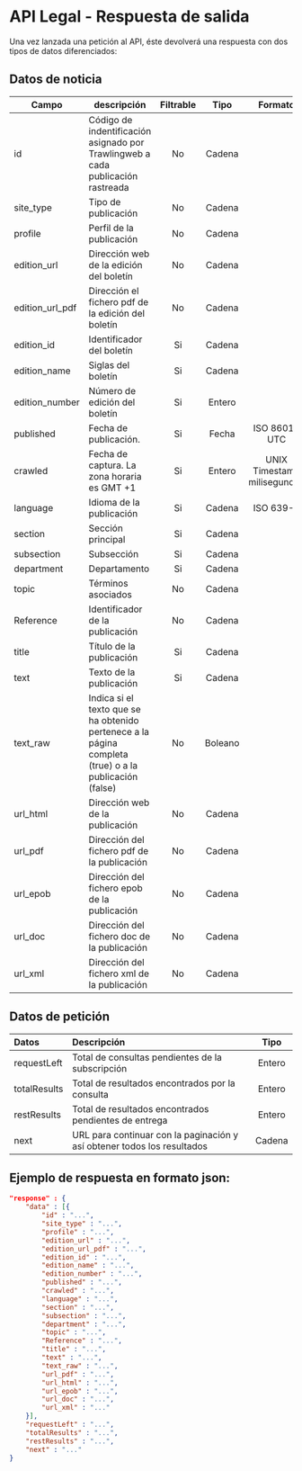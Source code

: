 # API Legal - Respuesta de salida

Una vez lanzada una petición al API, éste devolverá una respuesta con dos tipos de datos diferenciados:

## Datos de noticia

| Campo           | descripción                                                                                            | Filtrable |  Tipo   |           Formato           |
| --------------- | ------------------------------------------------------------------------------------------------------ | :-------: | :-----: | :-------------------------: |
| id              | Código de indentificación asignado por Trawlingweb a cada publicación rastreada                        |    No     | Cadena  |                             |
| site_type       | Tipo de publicación                                                                                    |    No     | Cadena  |                             |
| profile         | Perfil de la publicación                                                                               |    No     | Cadena  |                             |
| edition_url     | Dirección web de la edición del boletín                                                                |    No     | Cadena  |                             |
| edition_url_pdf | Dirección el fichero pdf de la edición del boletín                                                     |    No     | Cadena  |                             |
| edition_id      | Identificador del boletín                                                                              |    Si     | Cadena  |                             |
| edition_name    | Siglas del boletín                                                                                     |    Si     | Cadena  |                             |
| edition_number  | Número de edición del boletín                                                                          |    Si     | Entero  |                             |
| published       | Fecha de publicación.                                                                                  |    Si     |  Fecha  |        ISO 8601-UTC         |
| crawled         | Fecha de captura. La zona horaria es GMT +1                                                            |    Si     | Entero  | UNIX Timestamp milisegundos |
| language        | Idioma de la publicación                                                                               |    Si     | Cadena  |          ISO 639-1          |
| section         | Sección principal                                                                                      |    Si     | Cadena  |                             |
| subsection      | Subsección                                                                                             |    Si     | Cadena  |                             |
| department      | Departamento                                                                                           |    Si     | Cadena  |                             |
| topic           | Términos asociados                                                                                     |    No     | Cadena  |                             |
| Reference       | Identificador de la publicación                                                                        |    No     | Cadena  |                             |
| title           | Título de la publicación                                                                               |    Si     | Cadena  |                             |
| text            | Texto de la publicación                                                                                |    Si     | Cadena  |                             |
| text_raw        | Indica si el texto que se ha obtenido pertenece a la página completa (true) o a la publicación (false) |    No     | Boleano |                             |
| url_html        | Dirección web de la publicación                                                                        |    No     | Cadena  |                             |
| url_pdf         | Dirección del fichero pdf de la publicación                                                            |    No     | Cadena  |                             |
| url_epob        | Dirección del fichero epob de la publicación                                                           |    No     | Cadena  |                             |
| url_doc         | Dirección del fichero doc de la publicación                                                            |    No     | Cadena  |                             |
| url_xml         | Dirección del fichero xml de la publicación                                                            |    No     | Cadena  |                             |

## Datos de petición

| Datos        | Descripción                                                             |  Tipo  |
| :----------- | :---------------------------------------------------------------------- | :----: |
| requestLeft  | Total de consultas pendientes de la subscripción                        | Entero |
| totalResults | Total de resultados encontrados por la consulta                         | Entero |
| restResults  | Total de resultados encontrados pendientes de entrega                   | Entero |
| next         | URL para continuar con la paginación y así obtener todos los resultados | Cadena |

## Ejemplo de respuesta en formato json:

```json
"response" : {
    "data" : [{
        "id" : "...",
        "site_type" : "...",
        "profile" : "...",
        "edition_url" : "...",
        "edition_url_pdf" : "...",
        "edition_id" : "...",
        "edition_name" : "...",
        "edition_number" : "...",
        "published" : "...",
        "crawled" : "...",
        "language" : "...",
        "section" : "...",
        "subsection" : "...",
        "department" : "...",
        "topic" : "...",
        "Reference" : "...",
        "title" : "...",
        "text" : "...",
        "text_raw" : "...",
        "url_pdf" : "...",
        "url_html" : "...",
        "url_epob" : "...",
        "url_doc" : "...",
        "url_xml" : "..."
    }],
    "requestLeft" : "...",
    "totalResults" : "...",
    "restResults" : "...",
    "next" : "..."
}
```
